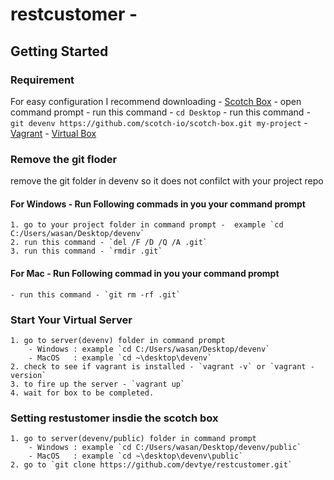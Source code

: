 # restcustomer - 

## Getting Started

### Requirement 
For easy configuration I recommend downloading 
	- [Scotch Box](https://box.scotch.io/) 
		- open command prompt
		- run this command - `cd Desktop`
		- run this command - `git devenv https://github.com/scotch-io/scotch-box.git my-project` 
	- [Vagrant](https://www.vagrantup.com/downloads.html)
	- [Virtual Box](https://www.virtualbox.org/wiki/Downloads)

### Remove the git floder
remove the git folder in devenv so it does not confilct with your project repo

#### For Windows - Run Following commads in you your command prompt 
	1. go to your project folder in command prompt -  example `cd C:/Users/wasan/Desktop/devenv`
	2. run this command - `del /F /D /Q /A .git`
	3. run this command - `rmdir .git`

#### For Mac - Run Following commad in you your command prompt
	- run this command - `git rm -rf .git`

### Start Your Virtual Server

	1. go to server(devenv) folder in command prompt 
		- Windows : example `cd C:/Users/wasan/Desktop/devenv`
		- MacOS	  : example `cd ~\desktop\devenv`
	2. check to see if vagrant is installed - `vagrant -v` or `vagrant -version`
	3. to fire up the server - `vagrant up`
	4. wait for box to be completed.

### Setting restustomer insdie the scotch box
	1. go to server(devenv/public) folder in command prompt
		- Windows : example `cd C:/Users/wasan/Desktop/devenv/public`
		- MacOS	  : example `cd ~\desktop\devenv\public`
	2. go to `git clone https://github.com/devtye/restcustomer.git`






